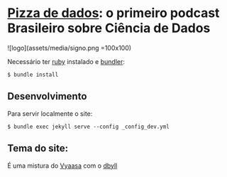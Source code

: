 # [Pizza de dados](http://podcast.datascience.pizza/): o primeiro podcast Brasileiro sobre Ciência de Dados

![logo](assets/media/signo.png =100x100)

Necessário ter [ruby](https://www.ruby-lang.org/en/) instalado e [bundler](http://bundler.io/):

```console
$ bundle install
```

## Desenvolvimento

Para servir localmente o site:
```console
$ bundle exec jekyll serve --config _config_dev.yml
```

## Tema do site:
É uma mistura do [Vyaasa](http://webjeda.com/vyaasa) com o [dbyll](http://dbtek.github.io/dbyll/)
